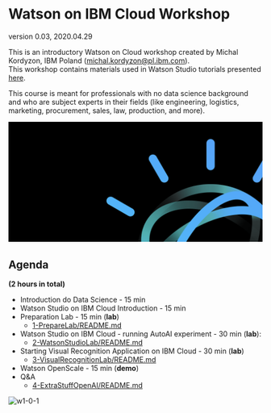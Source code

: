 # Watson on IBM Cloud Workshop    
    
version 0.03, 2020.04.29    
    
This is an introductory Watson on Cloud workshop created by Michal Kordyzon, IBM Poland (michal.kordyzon@pl.ibm.com).  
This workshop contains materials used in Watson Studio tutorials presented [here](https://www.ibm.com/cloud/garage/dte/tutorial/ibmr-watson-studio-mldl-made-easy).    
    
This course is meant for professionals with no data science background and who are subject experts in their fields (like engineering, logistics, marketing, procurement, sales, law, production, and more).    
     
![w1-0](/images/w1-0.png)      
    
## Agenda    
    
**(2 hours in total)**    
+ Introduction do Data Science - 15 min    
+ Watson Studio on IBM Cloud Introduction - 15 min    
+ Preparation Lab - 15 min (**lab**)    
  + [1-PrepareLab/README.md](1-PrepareLab/README.md)    
+ Watson Studio on IBM Cloud - running AutoAI experiment - 30 min (**lab**):    
  + [2-WatsonStudioLab/README.md](2-WatsonStudioLab/README.md)    
+ Starting Visual Recognition Application on IBM Cloud - 30 min (**lab**)    
  + [3-VisualRecognitionLab/README.md](3-VisualRecognitionLab/README.md)    
+ Watson OpenScale - 15 min (**demo**)    
+ Q&A    
  + [4-ExtraStuffOpenAI/README.md](4-ExtraStuffOpenAI/README.md)      
      
![w1-0-1](/images/w1-0-1.png)    
  